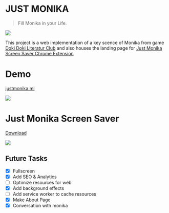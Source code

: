# JUST MONIKA 

> Fill Monika in your Life.

![](https://manpreetsingh80.github.io/justmonika/img/m_sticker_1.png)

This project is a web implementation of a key scence of Monika from game [Doki Doki Literatur Club](http://ddlc.moe) and also houses the landing page for [Just Monika Screen Saver Chrome Extension](https://chrome.google.com/webstore/detail/just-monika-screen-saver/akeglhepbonjicpgbjialkmnpdnpbeid)

# Demo

[justmonika.ml](http://justmonika.ml)

![](https://manpreetsingh80.github.io/justmonika/img/10.png)

# Just Monika Screen Saver
[Download](http://justmonika.ml/just-monika-screen-saver.html?utm_source=github)

[![](https://manpreetsingh80.github.io/justmonika/img/screenshot2.jpg)](http://justmonika.ml/just-monika-screen-saver.html?utm_source=github "Download")


## Future Tasks

- [x] Fullscreen
- [x] Add SEO & Analytics
- [ ] Optimize resources for web
- [x] Add background effects
- [ ] Add service worker to cache resources
- [x] Make About Page
- [x] Conversation with monika